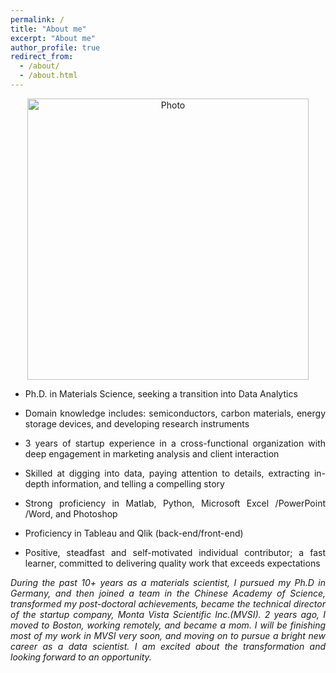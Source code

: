 ```yaml
---
permalink: /
title: "About me"
excerpt: "About me"
author_profile: true
redirect_from: 
  - /about/
  - /about.html
---
```


<p align="center">
  <img src="https://xi-n-yi.github.io/mysite/files/xi-n-yi_img.JPG?raw=true" alt="Photo" style="width: 450px;"/> 
</p>

<ul>
<li> <p style="text-align:justify">Ph.D. in Materials Science, seeking a transition into Data Analytics </p></li>
<li> 
<p style="text-align:justify">Domain knowledge includes: semiconductors, carbon materials, energy storage devices, and developing research instruments</p></li>
<li> 
<p style="text-align:justify">3 years of startup experience in a cross-functional organization with deep engagement in marketing analysis and client interaction </p></li>
<li>
<p style="text-align:justify"> Skilled at digging into data, paying attention to details, extracting in-depth information, and telling a compelling story </p></li>
<li>
<p style="text-align:justify"> Strong proficiency in Matlab, Python, Microsoft Excel /PowerPoint /Word, and Photoshop</p></li>
<li>
<p style="text-align:justify"> Proficiency in Tableau and Qlik (back-end/front-end)</p></li>
<li>
<p style="text-align:justify"> Positive, steadfast and self-motivated individual contributor; a fast learner, committed to delivering quality work that exceeds expectations</p></li>
</ul>
<p style="text-align:justify">
<i>During the past 10+ years as a materials scientist, I pursued my Ph.D in Germany, and then joined a team in the Chinese Academy of Science, transformed my post-doctoral achievements, became the technical director of the startup company, Monta Vista Scientific Inc.(MVSI). 2 years ago, I moved to Boston, working remotely, and became a mom. I will be finishing most of my work in MVSI very soon, and moving on to pursue a bright new career as a data scientist. I am excited about the transformation and looking forward to an opportunity.</i>
</p>

